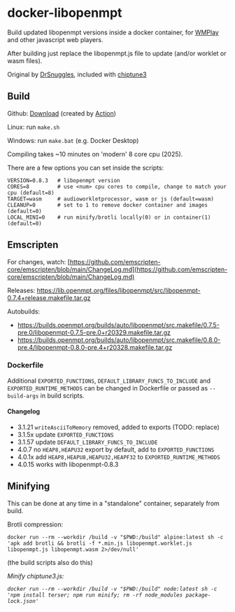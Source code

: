 # docker-libopenmpt

Build updated libopenmpt versions inside a docker container, for [WMPlay](https://github.com/silv3rr/chiptune2.js/tree/wmplay) and other javascript web players.

After building just replace the libopenmpt.js file to update (and/or worklet or wasm files).

Original by [DrSnuggles](DrSnuggles), included with [chiptune3](https://github.com/DrSnuggles/chiptune/tree/v3/docker)

## Build

Github: [Download](https://github.com/silv3rr/docker-libopenmpt/releases) (created by [Action](https://github.com/silv3rr/docker-libopenmpt/blob/main/.github/workflows/docker.yml))

Linux: run `make.sh`

Windows: run `make.bat` (e.g. Docker Desktop)

Compiling takes ~10 minutes on 'modern' 8 core cpu (2025).

There are a few options you can set inside the scripts:

``` shell
VERSION=0.8.3   # libopenmpt version
CORES=8         # use <num> cpu cores to compile, change to match your cpu (default=8)
TARGET=wasm     # audioworkletprocessor, wasm or js (default=wasm)
CLEANUP=0       # set to 1 to remove docker container and images (default=0)
LOCAL_MINI=0    # run minify/brotli locally(0) or in container(1) (default=0)
```

## Emscripten

For changes, watch: [https://github.com/emscripten-core/emscripten/blob/main/ChangeLog.md](https://github.com/emscripten-core/emscripten/blob/main/ChangeLog.md)

Releases: https://lib.openmpt.org/files/libopenmpt/src/libopenmpt-0.7.4+release.makefile.tar.gz

Autobuilds:

- https://builds.openmpt.org/builds/auto/libopenmpt/src.makefile/0.7.5-pre.0/libopenmpt-0.7.5-pre.0+r20329.makefile.tar.gz
- https://builds.openmpt.org/builds/auto/libopenmpt/src.makefile/0.8.0-pre.4/libopenmpt-0.8.0-pre.4+r20328.makefile.tar.gz

### Dockerfile

Additional `EXPORTED_FUNCTIONS`, `DEFAULT_LIBRARY_FUNCS_TO_INCLUDE` and `EXPORTED_RUNTIME_METHODS` can be changed in Dockerfile or passed as `--build-args` in build scripts.

#### Changelog

- 3.1.21 `writeAsciiToMemory` removed, added to exports (TODO: replace)
- 3.1.5x update `EXPORTED_FUNCTIONS`
- 3.1.57 update `DEFAULT_LIBRARY_FUNCS_TO_INCLUDE`
- 4.0.7 no `HEAP8,HEAPU32` export by default, add to `EXPORTED_FUNCTIONS`
- 4.0.1x add `HEAP8,HEAPU8,HEAPU32,HEAPF32` to `EXPORTED_RUNTIME_METHODS`
- 4.0.15 works with libopenmpt-0.8.3

## Minifying

This can be done at any time in a "standalone" container, separately from build.

Brotli compression:

`docker run --rm --workdir /build -v "$PWD:/build" alpine:latest sh -c 'apk add brotli && brotli -f *.min.js libopenmpt.worklet.js libopenmpt.js libopenmpt.wasm 2>/dev/null'`

(the build scripts also do this)

_Minify chiptune3.js:_

_`docker run --rm --workdir /build -v "$PWD:/build" node:latest sh -c 'npm install terser; npm run minify; rm -rf node_modules package-lock.json'`_
